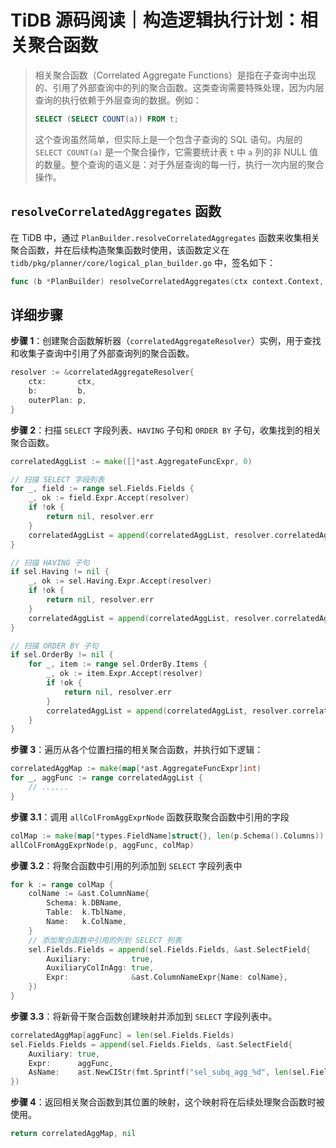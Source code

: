 # TiDB 源码阅读｜构造逻辑执行计划：相关聚合函数

> 相关聚合函数（Correlated Aggregate Functions）是指在子查询中出现的、引用了外部查询中的列的聚合函数。这类查询需要特殊处理，因为内层查询的执行依赖于外层查询的数据。例如：
>
> ```sql
> SELECT (SELECT COUNT(a)) FROM t;
> ```
>
> 这个查询虽然简单，但实际上是一个包含子查询的 SQL 语句。内层的 `SELECT COUNT(a)` 是一个聚合操作，它需要统计表 `t` 中 `a` 列的非 NULL 值的数量。整个查询的语义是：对于外层查询的每一行，执行一次内层的聚合操作。

## `resolveCorrelatedAggregates` 函数

在 TiDB 中，通过 `PlanBuilder.resolveCorrelatedAggregates` 函数来收集相关聚合函数，并在后续构造聚集函数时使用，该函数定义在 `tidb/pkg/planner/core/logical_plan_builder.go` 中，签名如下：

```go
func (b *PlanBuilder) resolveCorrelatedAggregates(ctx context.Context, sel *ast.SelectStmt, p base.LogicalPlan) (map[*ast.AggregateFuncExpr]int, error)
```

## 详细步骤

**步骤 1**：创建聚合函数解析器（`correlatedAggregateResolver`）实例，用于查找和收集子查询中引用了外部查询列的聚合函数。

```go
resolver := &correlatedAggregateResolver{
    ctx:       ctx,
    b:         b,
    outerPlan: p,
}
```

**步骤 2**：扫描 `SELECT` 字段列表、`HAVING` 子句和 `ORDER BY` 子句，收集找到的相关聚合函数。

```go
correlatedAggList := make([]*ast.AggregateFuncExpr, 0)

// 扫描 SELECT 字段列表
for _, field := range sel.Fields.Fields {
    _, ok := field.Expr.Accept(resolver)
    if !ok {
        return nil, resolver.err
    }
    correlatedAggList = append(correlatedAggList, resolver.correlatedAggFuncs...)
}

// 扫描 HAVING 子句
if sel.Having != nil {
    _, ok := sel.Having.Expr.Accept(resolver)
    if !ok {
        return nil, resolver.err
    }
    correlatedAggList = append(correlatedAggList, resolver.correlatedAggFuncs...)
}

// 扫描 ORDER BY 子句
if sel.OrderBy != nil {
    for _, item := range sel.OrderBy.Items {
        _, ok := item.Expr.Accept(resolver)
        if !ok {
            return nil, resolver.err
        }
        correlatedAggList = append(correlatedAggList, resolver.correlatedAggFuncs...)
    }
}
```

**步骤 3**：遍历从各个位置扫描的相关聚合函数，并执行如下逻辑：

```go
correlatedAggMap := make(map[*ast.AggregateFuncExpr]int)
for _, aggFunc := range correlatedAggList {
    // ......
}
```

**步骤 3.1**：调用 `allColFromAggExprNode` 函数获取聚合函数中引用的字段

```go
colMap := make(map[*types.FieldName]struct{}, len(p.Schema().Columns))
allColFromAggExprNode(p, aggFunc, colMap)
```

**步骤 3.2**：将聚合函数中引用的列添加到 `SELECT` 字段列表中

```go
for k := range colMap {
    colName := &ast.ColumnName{
        Schema: k.DBName,
        Table:  k.TblName,
        Name:   k.ColName,
    }
    // 添加聚合函数中引用的列到 SELECT 列表
    sel.Fields.Fields = append(sel.Fields.Fields, &ast.SelectField{
        Auxiliary:         true,
        AuxiliaryColInAgg: true,
        Expr:              &ast.ColumnNameExpr{Name: colName},
    })
}
```

**步骤 3.3**：将新骨干聚合函数创建映射并添加到 `SELECT` 字段列表中。

```go
correlatedAggMap[aggFunc] = len(sel.Fields.Fields)
sel.Fields.Fields = append(sel.Fields.Fields, &ast.SelectField{
    Auxiliary: true,
    Expr:      aggFunc,
    AsName:    ast.NewCIStr(fmt.Sprintf("sel_subq_agg_%d", len(sel.Fields.Fields))),
})
```

**步骤 4**：返回相关聚合函数到其位置的映射，这个映射将在后续处理聚合函数时被使用。

```go
return correlatedAggMap, nil
```

